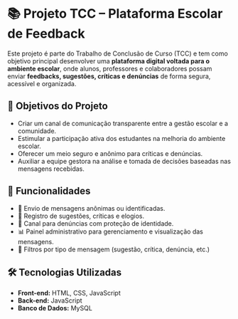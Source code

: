 # 📚 Projeto TCC – Plataforma Escolar de Feedback

Este projeto é parte do Trabalho de Conclusão de Curso (TCC) e tem como objetivo principal desenvolver uma **plataforma digital voltada para o ambiente escolar**, onde alunos, professores e colaboradores possam enviar **feedbacks, sugestões, críticas e denúncias** de forma segura, acessível e organizada.

## 🎯 Objetivos do Projeto

- Criar um canal de comunicação transparente entre a gestão escolar e a comunidade.
- Estimular a participação ativa dos estudantes na melhoria do ambiente escolar.
- Oferecer um meio seguro e anônimo para críticas e denúncias.
- Auxiliar a equipe gestora na análise e tomada de decisões baseadas nas mensagens recebidas.

## 🔐 Funcionalidades

- 📩 Envio de mensagens anônimas ou identificadas.
- 💬 Registro de sugestões, críticas e elogios.
- 🚨 Canal para denúncias com proteção de identidade.
- 📊 Painel administrativo para gerenciamento e visualização das mensagens.
- 🧩 Filtros por tipo de mensagem (sugestão, crítica, denúncia, etc.)

## 🛠️ Tecnologias Utilizadas

- **Front-end:** HTML, CSS, JavaScript
- **Back-end:** JavaScript
- **Banco de Dados:** MySQL
